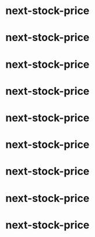 # next-stock-price
# next-stock-price
# next-stock-price
# next-stock-price
# next-stock-price
# next-stock-price
# next-stock-price
# next-stock-price
# next-stock-price
